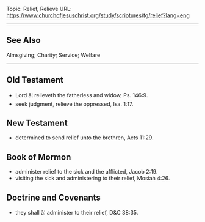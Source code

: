 Topic: Relief, Relieve
URL: https://www.churchofjesuschrist.org/study/scriptures/tg/relief?lang=eng

---

## See Also

Almsgiving; Charity; Service; Welfare

---

## Old Testament

- Lord â¦ relieveth the fatherless and widow, Ps. 146:9.
- seek judgment, relieve the oppressed, Isa. 1:17.

## New Testament

- determined to send relief unto the brethren, Acts 11:29.

## Book of Mormon

- administer relief to the sick and the afflicted, Jacob 2:19.
- visiting the sick and administering to their relief, Mosiah 4:26.

## Doctrine and Covenants

- they shall â¦ administer to their relief, D&C 38:35.

